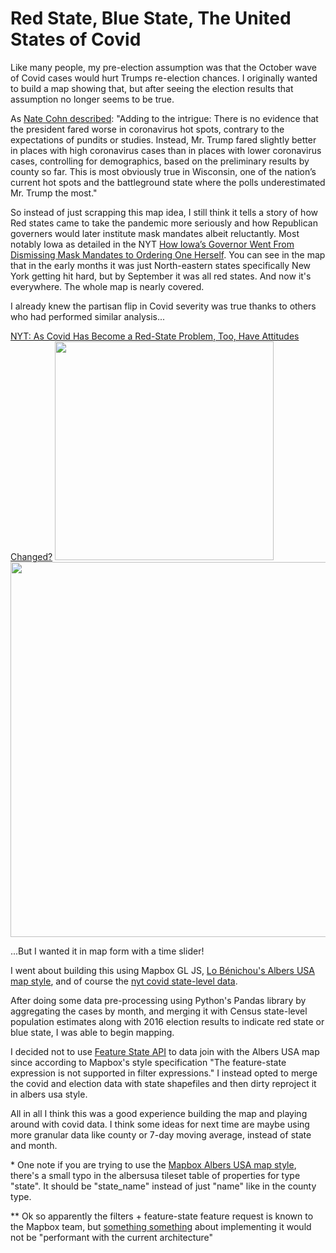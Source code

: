 # Red State, Blue State, The United States of Covid

Like many people, my pre-election assumption was that the October wave of Covid cases would hurt Trumps re-election chances. I originally wanted to build a map showing that, but after seeing the election results that assumption no longer seems to be true.

As [Nate Cohn described](https://www.nytimes.com/2020/11/10/upshot/polls-what-went-wrong.html):
"Adding to the intrigue: There is no evidence that the president fared worse in coronavirus hot spots, contrary to the expectations of pundits or studies. Instead, Mr. Trump fared slightly better in places with high coronavirus cases than in places with lower coronavirus cases, controlling for demographics, based on the preliminary results by county so far. This is most obviously true in Wisconsin, one of the nation’s current hot spots and the battleground state where the polls underestimated Mr. Trump the most."

So instead of just scrapping this map idea, I still think it tells a story of how Red states came to take the pandemic more seriously and how Republican governers would later institute mask mandates albeit reluctantly. Most notably Iowa as detailed in the NYT [How Iowa’s Governor Went From Dismissing Mask Mandates to Ordering One Herself](https://www.nytimes.com/2020/11/18/us/coronavirus-mask-mandate-iowa-reynolds.html). You can see in the map that in the early months it was just North-eastern states specifically New York getting hit hard, but by September it was all red states. And now it's everywhere. The whole map is nearly covered.

I already knew the partisan flip in Covid severity was true thanks to others who had performed similar analysis...

[NYT: As Covid Has Become a Red-State Problem, Too, Have Attitudes Changed?](https://www.nytimes.com/2020/07/30/upshot/coronavirus-republican-voting.html)
<img src="https://pbs.twimg.com/media/EjlAZp8WsAALklU?format=jpg" height="350">
<img src="https://i0.wp.com/www.brookings.edu/wp-content/uploads/2020/10/20201008_Metro_COVIDSpread_Fig2.png" height="600">

...But I wanted it in map form with a time slider!

I went about building this using Mapbox GL JS, [Lo Bénichou's Albers USA map style](https://blog.mapbox.com/mapping-the-us-elections-guide-to-albers-usa-projection-in-studio-45be6bafbd7e), and of course the [nyt covid state-level data](https://github.com/nytimes/covid-19-data).

After doing some data pre-processing using Python's Pandas library by aggregating the cases by month, and merging it with Census state-level population estimates along with 2016 election results to indicate red state or blue state, I was able to begin mapping.

I decided not to use [Feature State API](https://blog.mapbox.com/mapping-the-us-elections-the-2020-edition-guide-to-feature-state-7f4f6f94eaf9) to data join with the Albers USA map since according to Mapbox's style specification "The feature-state expression is not supported in filter expressions." I instead opted to  merge the covid and election data with state shapefiles and then dirty reproject it in albers usa style.

All in all I think this was a good experience building the map and playing around with covid data. I think some ideas for next time are maybe using more granular data like county or 7-day moving average, instead of state and month.

\* One note if you are trying to use the [Mapbox Albers USA map style](https://www.mapbox.com/elections/albers-usa-projection-style), there's a small typo in the albersusa tileset table of properties for type "state". It should be "state_name" instead of just "name" like in the county type.

\** Ok so apparently the filters + feature-state feature request is known to the Mapbox team, but [something something](https://github.com/mapbox/mapbox-gl-js/issues/8487) about implementing it would not be "performant with the current architecture" 
